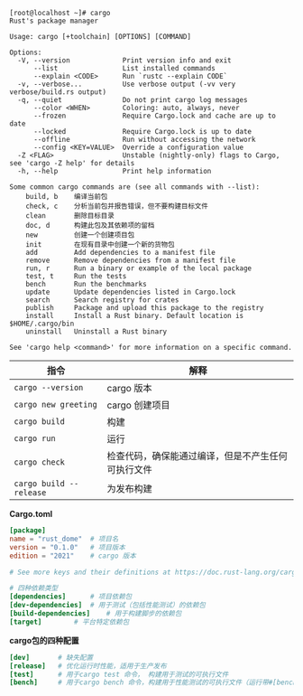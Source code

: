 ```cargo
[root@localhost ~]# cargo
Rust's package manager

Usage: cargo [+toolchain] [OPTIONS] [COMMAND]

Options:
  -V, --version             Print version info and exit
      --list                List installed commands
      --explain <CODE>      Run `rustc --explain CODE`
  -v, --verbose...          Use verbose output (-vv very verbose/build.rs output)
  -q, --quiet               Do not print cargo log messages
      --color <WHEN>        Coloring: auto, always, never
      --frozen              Require Cargo.lock and cache are up to date
      --locked              Require Cargo.lock is up to date
      --offline             Run without accessing the network
      --config <KEY=VALUE>  Override a configuration value
  -Z <FLAG>                 Unstable (nightly-only) flags to Cargo, see 'cargo -Z help' for details
  -h, --help                Print help information

Some common cargo commands are (see all commands with --list):
    build, b    编译当前包
    check, c    分析当前包并报告错误，但不要构建目标文件
    clean       删除目标目录
    doc, d      构建此包及其依赖项的留档
    new         创建一个创建项目包
    init        在现有目录中创建一个新的货物包
    add         Add dependencies to a manifest file
    remove      Remove dependencies from a manifest file
    run, r      Run a binary or example of the local package
    test, t     Run the tests
    bench       Run the benchmarks
    update      Update dependencies listed in Cargo.lock
    search      Search registry for crates
    publish     Package and upload this package to the registry
    install     Install a Rust binary. Default location is $HOME/.cargo/bin
    uninstall   Uninstall a Rust binary

See 'cargo help <command>' for more information on a specific command.
```


| 指令 | 解释                                               |
| ------ | ---------------------------------------------------- |
| `cargo --version`     | cargo 版本                                         |
| `cargo new greeting`     | cargo 创建项目                                     |
| `cargo build`     | 构建                                               |
| `cargo run`     | 运行                                               |
| `cargo check`     | 检查代码，确保能通过编译，但是不产生任何可执行文件 |
| `cargo build --release`     | 为发布构建                                         |

**Cargo.toml**

```toml
[package]
name = "rust_dome"	# 项目名
version = "0.1.0"	# 项目版本
edition = "2021"	# cargo 版本

# See more keys and their definitions at https://doc.rust-lang.org/cargo/reference/manifest.html

# 四种依赖类型
[dependencies]		# 项目依赖包
[dev-dependencies]	# 用于测试（包括性能测试）的依赖包
[build-dependencies]	# 用于构建脚步的依赖包
[target]		# 平台特定依赖包
```

**cargo包的四种配置**

```toml
[dev]		# 缺失配置
[release]	# 优化运行时性能，适用于生产发布
[test]		# 用于cargo test 命令， 构建用于测试的可执行文件
[bench]		# 用于cargo bench 命令，构建用于性能测试的可执行文件（运行带#[bench]注解的函数）
```